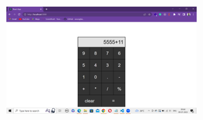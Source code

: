 
 ![logo](https://github.com/shashant654/Calculator_using_react/blob/main/src/assets/Screenshot%20(167).png
)